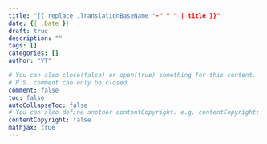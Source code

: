 ```yaml
---
title: "{{ replace .TranslationBaseName "-" " " | title }}"
date: {{ .Date }}
draft: true
description: ""
tags: []
categories: []
author: "YT"

# You can also close(false) or open(true) something for this content.
# P.S. comment can only be closed
comment: false
toc: false
autoCollapseToc: false
# You can also define another contentCopyright. e.g. contentCopyright: "This is another copyright."
contentCopyright: false
mathjax: true
---
```


<!--more-->
